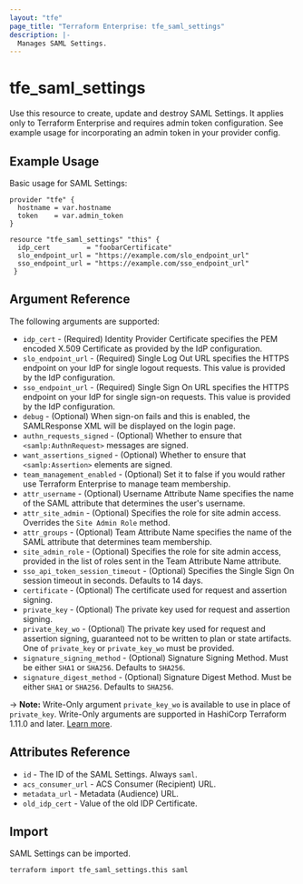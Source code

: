 ```yaml
---
layout: "tfe"
page_title: "Terraform Enterprise: tfe_saml_settings"
description: |-
  Manages SAML Settings.
---
```


# tfe_saml_settings

Use this resource to create, update and destroy SAML Settings. It applies only to Terraform Enterprise and requires admin token configuration. See example usage for incorporating an admin token in your provider config.

## Example Usage

Basic usage for SAML Settings:

```hcl
provider "tfe" {
  hostname = var.hostname
  token    = var.admin_token
}

resource "tfe_saml_settings" "this" {
  idp_cert         = "foobarCertificate"
  slo_endpoint_url = "https://example.com/slo_endpoint_url"
  sso_endpoint_url = "https://example.com/sso_endpoint_url"
 }
```

## Argument Reference

The following arguments are supported:

* `idp_cert` - (Required) Identity Provider Certificate specifies the PEM encoded X.509 Certificate as provided by the IdP configuration.
* `slo_endpoint_url` - (Required) Single Log Out URL specifies the HTTPS endpoint on your IdP for single logout requests. This value is provided by the IdP configuration.
* `sso_endpoint_url` - (Required) Single Sign On URL specifies the HTTPS endpoint on your IdP for single sign-on requests. This value is provided by the IdP configuration.
* `debug` - (Optional) When sign-on fails and this is enabled, the SAMLResponse XML will be displayed on the login page.
* `authn_requests_signed` - (Optional) Whether to ensure that `<samlp:AuthnRequest>` messages are signed.
* `want_assertions_signed` - (Optional) Whether to ensure that `<samlp:Assertion>` elements are signed.
* `team_management_enabled` - (Optional) Set it to false if you would rather use Terraform Enterprise to manage team membership.
* `attr_username` - (Optional) Username Attribute Name specifies the name of the SAML attribute that determines the user's username.
* `attr_site_admin` - (Optional) Specifies the role for site admin access. Overrides the `Site Admin Role` method.
* `attr_groups` - (Optional) Team Attribute Name specifies the name of the SAML attribute that determines team membership.
* `site_admin_role` - (Optional) Specifies the role for site admin access, provided in the list of roles sent in the Team Attribute Name attribute.
* `sso_api_token_session_timeout` - (Optional) Specifies the Single Sign On session timeout in seconds. Defaults to 14 days.
* `certificate` - (Optional) The certificate used for request and assertion signing.
* `private_key` - (Optional) The private key used for request and assertion signing.
* `private_key_wo` - (Optional) The private key used for request and assertion signing, guaranteed not to be written to plan or state artifacts. One of `private_key` or `private_key_wo` must be provided.
* `signature_signing_method` - (Optional) Signature Signing Method. Must be either `SHA1` or `SHA256`. Defaults to `SHA256`.
* `signature_digest_method` - (Optional) Signature Digest Method. Must be either `SHA1` or `SHA256`. Defaults to `SHA256`.

-> **Note:** Write-Only argument `private_key_wo` is available to use in place of `private_key`. Write-Only arguments are supported in HashiCorp Terraform 1.11.0 and later. [Learn more](https://developer.hashicorp.com/terraform/language/v1.11.x/resources/ephemeral#write-only-arguments).

## Attributes Reference

* `id` - The ID of the SAML Settings. Always `saml`.
* `acs_consumer_url` - ACS Consumer (Recipient) URL.
* `metadata_url` - Metadata (Audience) URL.
* `old_idp_cert` - Value of the old IDP Certificate.

## Import

SAML Settings can be imported.

```shell
terraform import tfe_saml_settings.this saml
```
